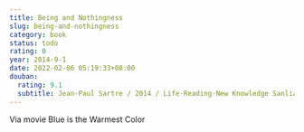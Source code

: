 ```yaml
---
title: Being and Nothingness
slug: being-and-nothingness
category: book
status: todo
rating: 0
year: 2014-9-1
date: 2022-02-06 05:19:33+08:00
douban:
  rating: 9.1
  subtitle: Jean-Paul Sartre / 2014 / Life·Reading·New Knowledge Sanlian Bookstore
---
```


Via movie Blue is the Warmest Color
